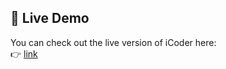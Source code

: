 ## 🔗 Live Demo

You can check out the live version of iCoder here:  
👉 [link](https://hb-cart1-4.onrender.com)

